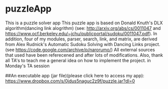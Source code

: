 # puzzleApp
This is a puzzle solver app
This puzzle app is based on Donald Knuth's DLX algorithm(dancing link alogrithm) (see: http://arxiv.org/abs/cs/0011047 and https://www.ocf.berkeley.edu/~jchu/publicportal/sudoku/0011047.pdf). 
In addition, four of my modules, parser, search, link, and matrix, are derived from Alex Rudnick's Automatic Sudoku Solving with Dancing Links project. (see https://code.google.com/archive/p/narorumo/)
All external sources that used have been referecened and after lots of modifications. Also, thank all TA's to teach me a general idea on how to implement the project. in Monday's TA session 


##An executable app (jar file)(please click here to access my app): https://www.dropbox.com/s/0jdus5naguc2z9f/puzzle.jar?dl=0
